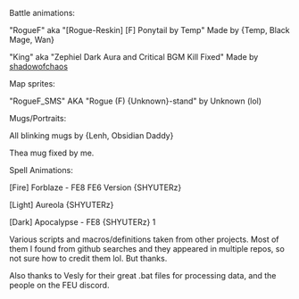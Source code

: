 Battle animations:

"RogueF" aka "[Rogue-Reskin] [F] Ponytail by Temp" Made by {Temp, Black Mage, Wan}

"King" aka "Zephiel Dark Aura and Critical BGM Kill Fixed" Made by [shadowofchaos](https://forums.serenesforest.net/topic/19553-king-zephiel-in-fe7-animation-screwup-and-fix/)


Map sprites:

"RogueF_SMS" AKA "Rogue (F) {Unknown}-stand" by Unknown (lol)

Mugs/Portraits:

All blinking mugs by {Lenh, Obsidian Daddy}

Thea mug fixed by me.

Spell Animations:

[Fire] Forblaze - FE8  FE6 Version {SHYUTERz}

[Light] Aureola {SHYUTERz}

[Dark] Apocalypse - FE8 {SHYUTERz}  1


Various scripts and macros/definitions taken from other projects. Most of them I found from github searches and they appeared in multiple repos, so not sure how to credit them lol. But thanks.

Also thanks to Vesly for their great .bat files for processing data, and the people on the FEU discord.